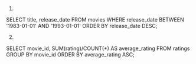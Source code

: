 1.

SELECT title, release_date FROM movies WHERE release_date BETWEEN '1983-01-01' AND '1993-01-01'
ORDER BY release_date DESC;

2.

SELECT movie_id, SUM(rating)/COUNT(*) AS average_rating FROM ratings GROUP BY movie_id
ORDER BY average_rating ASC;